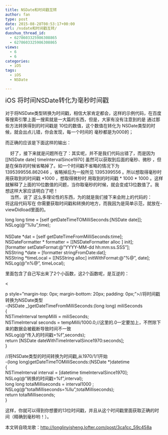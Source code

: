 ```yaml
---
title: NSDate和时间戳互转
author: fan
type: post
date: 2015-08-28T08:53:17+00:00
url: /nsdate和时间戳互转/
duoshuo_thread_id:
  - 6278603325986308865
  - 6278603325986308865
views:
  - 6
  - 6
categories:
  - iOS
tags:
  - iOS
  - NSDate

---
```

<h2 class="ttl" style="margin: 0px 0px 15px; padding: 0px; font-size: 20px; font-weight: normal; line-height: 30px;">
  iOS 将时间NSDate转化为毫秒时间戳
</h2>

对于将NSDate类型转换为时间戳，相信大家肯定都会，这样的示例代码，在百度等搜索引擎上面一搜索就是一大篇的东西，但是，大家有没有注意到的是 通过那些方法转换得到的时间戳是 10位的数值，这个数值在转化为 NSDate类型的时候，就会出点儿错，你会发现，每一个时间的 毫秒都是为000的； 

而正确的应该是下面这样的输出： 

    好了，接下来就是问题所在了：其实呢，并不是我们代码出错了，而是因为 [[NSDate date] timeIntervalSince1970] 虽然可以获取到后面的毫秒、微秒 ，但是在保存的时候省略掉了。如一个时间戳不省略的情况下为 1395399556.862046 ，省略掉后为一般所见 1395399556 。所以想取得毫秒时用获取到的时间戳 \*1000 ，想取得微秒时 用取到的时间戳 \* 1000 * 1000 。这样就解释了上面的10位数值的问题，当你取毫秒的时候，就会变成13位数值了。我想这样大家应该明白了吧！   
    当然，说了 这么多理论性的东西，为的就是我们接下来会附上的代码的：   
将这段代码写在 你需要获取时间戳和转换的地方，而我因为是简单示范，就放在-viewDidload里面的。 

<p style="margin-top: 0px; margin-bottom: 20px; padding: 0px;">
  long long time = [self getDateTimeTOMilliSeconds:[NSDate date]];<br />NSLog(@&#8221;%llu&#8221;,time);
</p>

NSDate *dat = [self getDateTimeFromMilliSeconds:time];  
NSDateFormatter * formatter = [[NSDateFormatter alloc ] init];  
[formatter setDateFormat:@&#8221;YYYY-MM-dd hh:mm:ss.SSS&#8221;];  
NSString *date = [formatter stringFromDate:dat];  
NSString *timeLocal = [[NSString alloc] initWithFormat:@&#8221;%@&#8221;, date];  
NSLog(@&#8221;n%@&#8221;, timeLocal);
  
里面包含了自己写出来了2个小函数，这2个函数呢，是互逆的： 

<
  
p style=&#8221;margin-top: 0px; margin-bottom: 20px; padding: 0px;&#8221;>//将时间戳转换为NSDate类型  
-(NSDate _)getDateTimeFromMilliSeconds:(long long) miliSeconds  
{  
NSTimeInterval tempMilli = miliSeconds;  
NSTimeInterval seconds = tempMilli/1000.0;//这里的.0一定要加上，不然除下来的数据会被截断导致时间不一致  
NSLog(@&#8221;传入的时间戳=%f&#8221;,seconds);  
return [NSDate dateWithTimeIntervalSince1970:seconds];  
}</p> 

//将NSDate类型的时间转换为时间戳,从1970/1/1开始  
-(long long)getDateTimeTOMilliSeconds:(NSDate *)datetime  
{  
NSTimeInterval interval = [datetime timeIntervalSince1970];  
NSLog(@&#8221;转换的时间戳=%f&#8221;,interval);  
long long totalMilliseconds = interval</em>1000 ;  
NSLog(@&#8221;totalMilliseconds=%llu&#8221;,totalMilliseconds);  
return totalMilliseconds;  
}
  
这样，你就可以得到你想要的13位时间戳，并且从这个时间戳里面获取正确的时间（精确到毫秒哟！）。 
  
本文转自晓龙歌：http://longlinyisheng.lofter.com/post/3ca1cc_59c458a